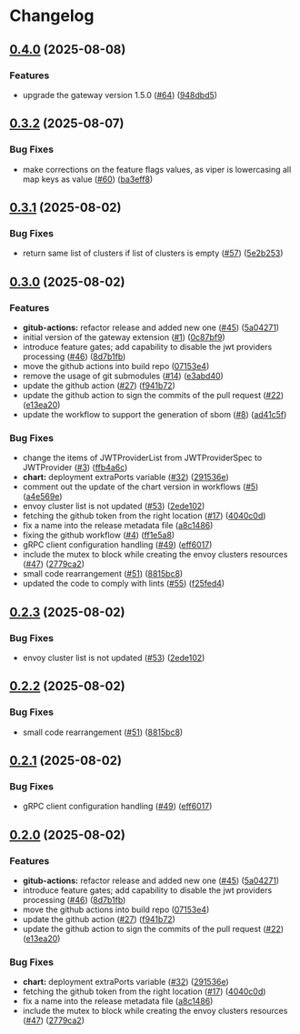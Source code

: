 # Changelog

## [0.4.0](https://github.com/openkcm/gateway-extension/compare/v0.3.2...v0.4.0) (2025-08-08)


### Features

* upgrade the gateway version 1.5.0 ([#64](https://github.com/openkcm/gateway-extension/issues/64)) ([948dbd5](https://github.com/openkcm/gateway-extension/commit/948dbd5e2c030888d045751f28b99ca33d46baaf))

## [0.3.2](https://github.com/openkcm/gateway-extension/compare/v0.3.1...v0.3.2) (2025-08-07)


### Bug Fixes

* make corrections on the feature flags values, as viper is lowercasing all map keys as value ([#60](https://github.com/openkcm/gateway-extension/issues/60)) ([ba3eff8](https://github.com/openkcm/gateway-extension/commit/ba3eff8e98a9c5b5e8bd0f00f666153b164940dd))

## [0.3.1](https://github.com/openkcm/gateway-extension/compare/v0.3.0...v0.3.1) (2025-08-02)


### Bug Fixes

* return same list of clusters if list of clusters is empty ([#57](https://github.com/openkcm/gateway-extension/issues/57)) ([5e2b253](https://github.com/openkcm/gateway-extension/commit/5e2b253d19ae1a548bff0b3f0f6ed13c4453c566))

## [0.3.0](https://github.com/openkcm/gateway-extension/compare/v0.2.3...v0.3.0) (2025-08-02)


### Features

* **gitub-actions:** refactor release and added new one ([#45](https://github.com/openkcm/gateway-extension/issues/45)) ([5a04271](https://github.com/openkcm/gateway-extension/commit/5a042715025b530f18f08953e4258797b2e38636))
* initial version of the gateway extension ([#1](https://github.com/openkcm/gateway-extension/issues/1)) ([0c87bf9](https://github.com/openkcm/gateway-extension/commit/0c87bf9d1db76e4923ab55d320ec67485f9ac967))
* introduce feature gates; add capability to disable the jwt providers processing ([#46](https://github.com/openkcm/gateway-extension/issues/46)) ([8d7b1fb](https://github.com/openkcm/gateway-extension/commit/8d7b1fbe57ba7b7c570f5f94afe1d94d1d953e92))
* move the github actions into build repo ([07153e4](https://github.com/openkcm/gateway-extension/commit/07153e4ae88d74914fd97e56e163982030f5b966))
* remove the usage of git submodules ([#14](https://github.com/openkcm/gateway-extension/issues/14)) ([e3abd40](https://github.com/openkcm/gateway-extension/commit/e3abd406097981cccd0a7c0072d7accc0371973e))
* update the github action ([#27](https://github.com/openkcm/gateway-extension/issues/27)) ([f941b72](https://github.com/openkcm/gateway-extension/commit/f941b721a244eaab5ef041cc916401791eeedda6))
* update the github action to sign the commits of the pull request ([#22](https://github.com/openkcm/gateway-extension/issues/22)) ([e13ea20](https://github.com/openkcm/gateway-extension/commit/e13ea20e3eb473ee072b73a71c7155080b2858c5))
* update the workflow to support the generation of sbom ([#8](https://github.com/openkcm/gateway-extension/issues/8)) ([ad41c5f](https://github.com/openkcm/gateway-extension/commit/ad41c5fef66e31fe221e55278df91018ba27c286))


### Bug Fixes

* change the items of JWTProviderList from JWTProviderSpec to JWTProvider ([#3](https://github.com/openkcm/gateway-extension/issues/3)) ([ffb4a6c](https://github.com/openkcm/gateway-extension/commit/ffb4a6c26d377409227c88eeb48e4c2a927a8dc0))
* **chart:** deployment extraPorts variable ([#32](https://github.com/openkcm/gateway-extension/issues/32)) ([291536e](https://github.com/openkcm/gateway-extension/commit/291536e5e43c486188315e42da543aebfbe5378d))
* comment out the update of the chart version in workflows ([#5](https://github.com/openkcm/gateway-extension/issues/5)) ([a4e569e](https://github.com/openkcm/gateway-extension/commit/a4e569eca3c23b9bf9a5b272002aedd754320d81))
* envoy cluster list is not updated ([#53](https://github.com/openkcm/gateway-extension/issues/53)) ([2ede102](https://github.com/openkcm/gateway-extension/commit/2ede102c63fd0e5741fc949f25fd3bd86ff5f60a))
* fetching the github token from the right location ([#17](https://github.com/openkcm/gateway-extension/issues/17)) ([4040c0d](https://github.com/openkcm/gateway-extension/commit/4040c0dae1b6ddac5445d334b8f47c955c74510b))
* fix a name into the release metadata file ([a8c1486](https://github.com/openkcm/gateway-extension/commit/a8c148620e4c46365867dd24a0ddf3ee808d3deb))
* fixing the github workflow ([#4](https://github.com/openkcm/gateway-extension/issues/4)) ([ff1e5a8](https://github.com/openkcm/gateway-extension/commit/ff1e5a82454bc69dca672298c03efa0d6884fea8))
* gRPC client configuration handling ([#49](https://github.com/openkcm/gateway-extension/issues/49)) ([eff6017](https://github.com/openkcm/gateway-extension/commit/eff601759bbf41bee92095e1d18a3ca2b84ac017))
* include the mutex to block while creating the envoy clusters resources ([#47](https://github.com/openkcm/gateway-extension/issues/47)) ([2779ca2](https://github.com/openkcm/gateway-extension/commit/2779ca28d92363293080e26cb4c714952334ef9e))
* small code rearrangement ([#51](https://github.com/openkcm/gateway-extension/issues/51)) ([8815bc8](https://github.com/openkcm/gateway-extension/commit/8815bc8fa2cc6732b606557b4639e75b22bf9815))
* updated the code to comply with lints ([#55](https://github.com/openkcm/gateway-extension/issues/55)) ([f25fed4](https://github.com/openkcm/gateway-extension/commit/f25fed4e724e16051cf6345675572a9cfc04836e))

## [0.2.3](https://github.com/openkcm/gateway-extension/compare/v0.2.2...v0.2.3) (2025-08-02)


### Bug Fixes

* envoy cluster list is not updated ([#53](https://github.com/openkcm/gateway-extension/issues/53)) ([2ede102](https://github.com/openkcm/gateway-extension/commit/2ede102c63fd0e5741fc949f25fd3bd86ff5f60a))

## [0.2.2](https://github.com/openkcm/gateway-extension/compare/v0.2.1...v0.2.2) (2025-08-02)


### Bug Fixes

* small code rearrangement ([#51](https://github.com/openkcm/gateway-extension/issues/51)) ([8815bc8](https://github.com/openkcm/gateway-extension/commit/8815bc8fa2cc6732b606557b4639e75b22bf9815))

## [0.2.1](https://github.com/openkcm/gateway-extension/compare/v0.2.0...v0.2.1) (2025-08-02)


### Bug Fixes

* gRPC client configuration handling ([#49](https://github.com/openkcm/gateway-extension/issues/49)) ([eff6017](https://github.com/openkcm/gateway-extension/commit/eff601759bbf41bee92095e1d18a3ca2b84ac017))

## [0.2.0](https://github.com/openkcm/gateway-extension/compare/v0.1.3...v0.2.0) (2025-08-02)


### Features

* **gitub-actions:** refactor release and added new one ([#45](https://github.com/openkcm/gateway-extension/issues/45)) ([5a04271](https://github.com/openkcm/gateway-extension/commit/5a042715025b530f18f08953e4258797b2e38636))
* introduce feature gates; add capability to disable the jwt providers processing ([#46](https://github.com/openkcm/gateway-extension/issues/46)) ([8d7b1fb](https://github.com/openkcm/gateway-extension/commit/8d7b1fbe57ba7b7c570f5f94afe1d94d1d953e92))
* move the github actions into build repo ([07153e4](https://github.com/openkcm/gateway-extension/commit/07153e4ae88d74914fd97e56e163982030f5b966))
* update the github action ([#27](https://github.com/openkcm/gateway-extension/issues/27)) ([f941b72](https://github.com/openkcm/gateway-extension/commit/f941b721a244eaab5ef041cc916401791eeedda6))
* update the github action to sign the commits of the pull request ([#22](https://github.com/openkcm/gateway-extension/issues/22)) ([e13ea20](https://github.com/openkcm/gateway-extension/commit/e13ea20e3eb473ee072b73a71c7155080b2858c5))


### Bug Fixes

* **chart:** deployment extraPorts variable ([#32](https://github.com/openkcm/gateway-extension/issues/32)) ([291536e](https://github.com/openkcm/gateway-extension/commit/291536e5e43c486188315e42da543aebfbe5378d))
* fetching the github token from the right location ([#17](https://github.com/openkcm/gateway-extension/issues/17)) ([4040c0d](https://github.com/openkcm/gateway-extension/commit/4040c0dae1b6ddac5445d334b8f47c955c74510b))
* fix a name into the release metadata file ([a8c1486](https://github.com/openkcm/gateway-extension/commit/a8c148620e4c46365867dd24a0ddf3ee808d3deb))
* include the mutex to block while creating the envoy clusters resources ([#47](https://github.com/openkcm/gateway-extension/issues/47)) ([2779ca2](https://github.com/openkcm/gateway-extension/commit/2779ca28d92363293080e26cb4c714952334ef9e))
